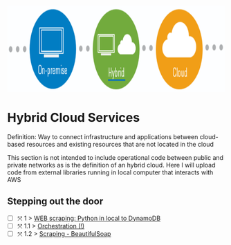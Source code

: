 <p align="center">
  <img src="Hybrid.png" width="800" height="200">
</p>

# Hybrid Cloud Services
Definition: Way to connect infrastructure and applications between cloud-based resources and existing resources that are not located in the cloud

This section is not intended to include operational code between public and private networks as is the definition of an hybrid cloud. Here I will upload code from external libraries running in local computer that interacts with AWS

## Stepping out the door

- [ ] &#10535; 1 > [WEB scraping: Python in local to DynamoDB](Journey/001/Readme.md)
- [ ] &#10535; 1.1 > [Orchestration (!)](Journey/0011)
- [ ] &#10535; 1.2 > [Scraping - BeautifulSoap](Journey/0012/Readme.md)
